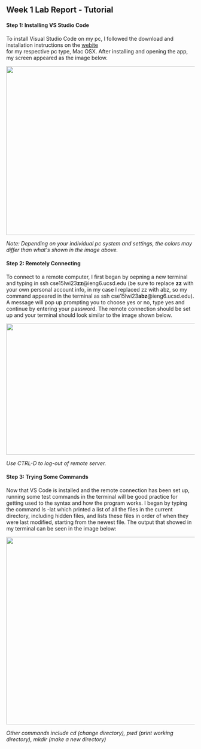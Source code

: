 ## Week 1 Lab Report - Tutorial
#### Step 1: Installing VS Studio Code

To install Visual Studio Code on my pc, I followed the download and installation instructions on the [webite](https://code.visualstudio.com/)<br> for my respective pc type, Mac OSX. After installing and opening the app, my screen appeared as the image below.

<img src="https://user-images.githubusercontent.com/122492769/212769126-217d0366-4c32-4f23-971b-5ad573bade15.png" width="600" height="450">

*Note: Depending on your individual pc system and settings, the colors may differ than what's shown in the image above.*

#### Step 2: Remotely Connecting

To connect to a remote computer, I first began by oepning a new terminal and typing in ssh cse15lwi23**zz**@ieng6.ucsd.edu (be sure to replace **zz** with your own personal account info, in my case I replaced zz with abz, so my command appeared in the terminal as ssh cse15lwi23**abz**@ieng6.ucsd.edu). A message will pop up prompting you to choose yes or no, type yes and continue by entering your password. The remote connection should be set up and your terminal should look similar to the image shown below.

<img src="https://user-images.githubusercontent.com/122492769/212771833-25ebbe7f-d232-4de5-99fd-21583e655515.png" width="700" height="350">

*Use CTRL-D to log-out of remote server.*

#### Step 3: Trying Some Commands

Now that VS Code is installed and the remote connection has been set up, running some test commands in the terminal will be good practice for getting used to the syntax and how the program works. I began by typing the command ls -lat which printed a list of all the files in the current directory, including hidden files, and lists these files in order of when they were last modified, starting from the newest file. The output that showed in my terminal can be seen in the image below:

<img src="https://user-images.githubusercontent.com/122492769/212773776-dc10bef7-9528-44ce-a985-fb83c61d8522.png" width="600" height="500">

*Other commands include cd (change directory), pwd (print working directory), mkdir (make a new directory)*




